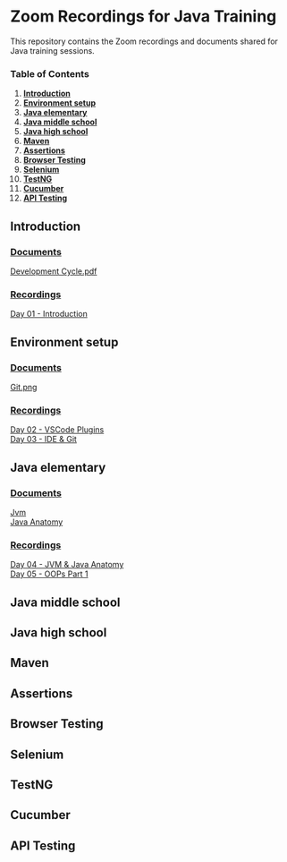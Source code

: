 # Zoom Recordings for Java Training
This repository contains the Zoom recordings and documents shared for Java training sessions.

### Table of Contents
1. **[Introduction](#introduction)**<br>
2. **[Environment setup](#environment-setup)**<br>
3. **[Java elementary](#java-elementary)**<br>
4. **[Java middle school](#java-middle-school)**<br>
5. **[Java high school](#java-high-school)**<br>
6. **[Maven](#maven)**<br>
7. **[Assertions](#assertions)**<br>
8. **[Browser Testing](#browser-testing)**<br>
9. **[Selenium](#selenium)**<br>
10. **[TestNG](#testng)**<br>
11. **[Cucumber](#cucumber)**<br>
12. **[API Testing](#api-testing)**<br>

## Introduction
### <ins>Documents</ins>
[Development Cycle.pdf](documents/Development%20Cycle.pdf)
### <ins>Recordings</ins>
[Day 01 - Introduction](recordings/Introduction.mp4)


## Environment setup
### <ins>Documents</ins>
[Git.png](documents/git.png)
### <ins>Recordings</ins>
[Day 02 - VSCode Plugins](recordings/VScodePlugins.mp4) <br>
[Day 03 - IDE & Git](recordings/Git.mp4)

## Java elementary
### <ins>Documents</ins>
[Jvm](documents/Jvm.pdf) <br>
[Java Anatomy](documents/Java%20Anatomy.pdf)
### <ins>Recordings</ins>
[Day 04 - JVM & Java Anatomy](recordings/JVM.mp4) <br>
[Day 05 - OOPs Part 1](recordings/OOPsPart1.mp4)

## Java middle school

## Java high school

## Maven

## Assertions

## Browser Testing

## Selenium

## TestNG

## Cucumber

## API Testing
